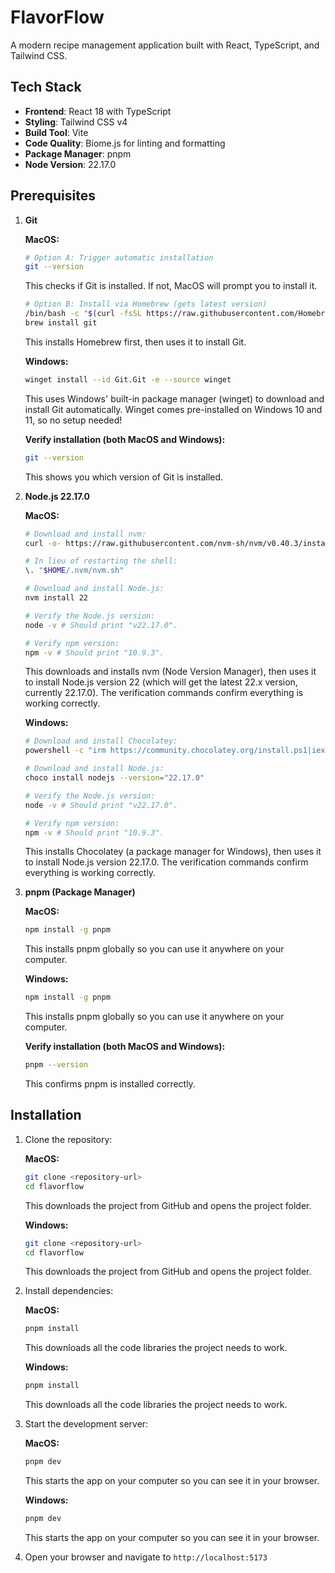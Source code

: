 # FlavorFlow

A modern recipe management application built with React, TypeScript, and Tailwind CSS.

## Tech Stack

- **Frontend**: React 18 with TypeScript
- **Styling**: Tailwind CSS v4
- **Build Tool**: Vite
- **Code Quality**: Biome.js for linting and formatting
- **Package Manager**: pnpm
- **Node Version**: 22.17.0

## Prerequisites

1. **Git**
   
   **MacOS:**
   ```bash
   # Option A: Trigger automatic installation
   git --version
   ```
   This checks if Git is installed. If not, MacOS will prompt you to install it.
   
   ```bash
   # Option B: Install via Homebrew (gets latest version)
   /bin/bash -c "$(curl -fsSL https://raw.githubusercontent.com/Homebrew/install/HEAD/install.sh)"
   brew install git
   ```
   This installs Homebrew first, then uses it to install Git.
   
   **Windows:**
   ```bash
   winget install --id Git.Git -e --source winget
   ```
   This uses Windows' built-in package manager (winget) to download and install Git automatically. Winget comes pre-installed on Windows 10 and 11, so no setup needed!
   
   **Verify installation (both MacOS and Windows):**
   ```bash
   git --version
   ```
   This shows you which version of Git is installed.

2. **Node.js 22.17.0**
   
   **MacOS:**
   ```bash
   # Download and install nvm:
   curl -o- https://raw.githubusercontent.com/nvm-sh/nvm/v0.40.3/install.sh | bash
   
   # In lieu of restarting the shell:
   \. "$HOME/.nvm/nvm.sh"
   
   # Download and install Node.js:
   nvm install 22
   
   # Verify the Node.js version:
   node -v # Should print "v22.17.0".
   
   # Verify npm version:
   npm -v # Should print "10.9.3".
   ```
   This downloads and installs nvm (Node Version Manager), then uses it to install Node.js version 22 (which will get the latest 22.x version, currently 22.17.0). The verification commands confirm everything is working correctly.
   
   **Windows:**
   ```bash
   # Download and install Chocolatey:
   powershell -c "irm https://community.chocolatey.org/install.ps1|iex"
   
   # Download and install Node.js:
   choco install nodejs --version="22.17.0"
   
   # Verify the Node.js version:
   node -v # Should print "v22.17.0".
   
   # Verify npm version:
   npm -v # Should print "10.9.3".
   ```
   This installs Chocolatey (a package manager for Windows), then uses it to install Node.js version 22.17.0. The verification commands confirm everything is working correctly.

3. **pnpm (Package Manager)**
   
   **MacOS:**
   ```bash
   npm install -g pnpm
   ```
   This installs pnpm globally so you can use it anywhere on your computer.
   
   **Windows:**
   ```bash
   npm install -g pnpm
   ```
   This installs pnpm globally so you can use it anywhere on your computer.
   
   **Verify installation (both MacOS and Windows):**
   ```bash
   pnpm --version
   ```
   This confirms pnpm is installed correctly.

## Installation

1. Clone the repository:

   **MacOS:**
   ```bash
   git clone <repository-url>
   cd flavorflow
   ```
   This downloads the project from GitHub and opens the project folder.
   
   **Windows:**
   ```bash
   git clone <repository-url>
   cd flavorflow
   ```
   This downloads the project from GitHub and opens the project folder.

2. Install dependencies:

   **MacOS:**
   ```bash
   pnpm install
   ```
   This downloads all the code libraries the project needs to work.
   
   **Windows:**
   ```bash
   pnpm install
   ```
   This downloads all the code libraries the project needs to work.

3. Start the development server:

   **MacOS:**
   ```bash
   pnpm dev
   ```
   This starts the app on your computer so you can see it in your browser.
   
   **Windows:**
   ```bash
   pnpm dev
   ```
   This starts the app on your computer so you can see it in your browser.

4. Open your browser and navigate to `http://localhost:5173`
